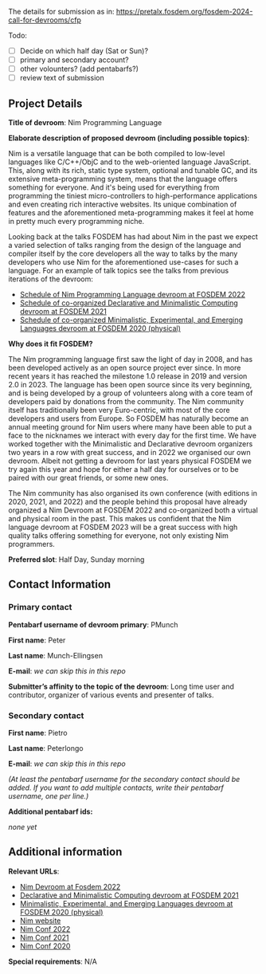 The details for submission as in: https://pretalx.fosdem.org/fosdem-2024-call-for-devrooms/cfp

Todo:
- [ ] Decide on which half day (Sat or Sun)?
- [ ] primary and secondary account?
- [ ] other volounters? (add pentabarfs?)
- [ ] review text of submission

## Project Details

**Title of devroom**: Nim Programming Language

**Elaborate description of proposed devroom (including possible topics)**:

Nim is a versatile language that can be both compiled to low-level languages
like C/C++/ObjC and to the web-oriented language JavaScript. This, along with
its rich, static type system, optional and tunable GC, and its extensive
meta-programming system, means that the language offers something for everyone.
And it's being used for everything from programming the tiniest
micro-controllers to high-performance applications and even creating rich
interactive websites. Its unique combination of features and the aforementioned
meta-programming makes it feel at home in pretty much every programming niche.

Looking back at the talks FOSDEM has had about Nim in the past we expect a
varied selection of talks ranging from the design of the language and compiler
itself by the core developers all the way to talks by the many developers who
use Nim for the aforementioned use-cases for such a language. For an example of
talk topics see the talks from previous iterations of the devroom:
- [Schedule of Nim Programming Language devroom at FOSDEM 2022](https://archive.fosdem.org/2022/schedule/track/nim_programming_language/)
- [Schedule of co-organized Declarative and Minimalistic Computing devroom at FOSDEM 2021](https://archive.fosdem.org/2021/schedule/track/declarative_and_minimalistic_computing/)
- [Schedule of co-organized Minimalistic, Experimental, and Emerging Languages devroom at FOSDEM 2020 (physical)](https://archive.fosdem.org/2020/schedule/track/minimalistic_experimental_and_emerging_languages/)

**Why does it fit FOSDEM?**

The Nim programming language first saw the light of day in 2008, and has been
developed actively as an open source project ever since. In more recent years
it has reached the milestone 1.0 release in 2019 and version 2.0 in 2023. The
language has been open source since its very beginning, and is being developed
by a group of volunteers along with a core team of developers paid by donations
from the community. The Nim community itself has traditionally been very
Euro-centric, with most of the core developers and users from Europe. So FOSDEM
has naturally become an annual meeting ground for Nim users where many have
been able to put a face to the nicknames we interact with every day for the
first time. We have worked together with the Minimalistic and Declarative
devroom organizers two years in a row with great success, and in 2022 we
organised our own devroom. Albeit not getting a devroom for last years physical
FOSDEM we try again this year and hope for either a half day for ourselves or
to be paired with our great friends, or some new ones.

The Nim community has also organised its own conference (with editions in 2020,
2021, and 2022) and the people behind this proposal have already organized a
Nim Devroom at FOSDEM 2022 and co-organized both a virtual and physical room in
the past. This makes us confident that the Nim language devroom at FOSDEM 2023
will be a great success with high quality talks offering something for
everyone, not only existing Nim programmers.

**Preferred slot**: Half Day, Sunday morning

## Contact Information

### Primary contact

**Pentabarf username of devroom primary**: PMunch

**First name**: Peter

**Last name**: Munch-Ellingsen

**E-mail**: *we can skip this in this repo*

**Submitter’s affinity to the topic of the devroom**: Long time user and contributor, organizer of various events and presenter of talks.

### Secondary contact

**First name**: Pietro

**Last name**: Peterlongo

**E-mail**: *we can skip this in this repo*

*(At least the pentabarf username for the secondary contact should be added. If you want to add multiple contacts, write their pentabarf username, one per line.)*

**Additional pentabarf ids:**

_none yet_

## Additional information

**Relevant URLs**:

- [Nim Devroom at Fosdem 2022](https://archive.fosdem.org/2022/schedule/track/nim_programming_language/)
- [Declarative and Minimalistic Computing devroom at FOSDEM 2021](https://archive.fosdem.org/2021/schedule/track/declarative_and_minimalistic_computing/)
- [Minimalistic, Experimental, and Emerging Languages devroom at FOSDEM 2020 (physical)](https://archive.fosdem.org/2020/schedule/track/minimalistic_experimental_and_emerging_languages/)
- [Nim website](https://nim-lang.org)
- [Nim Conf 2022](https://conf.nim-lang.org/)
- [Nim Conf 2021](https://conf.nim-lang.org/2021/)
- [Nim Conf 2020](https://conf.nim-lang.org/2020/)

**Special requirements**:
N/A
